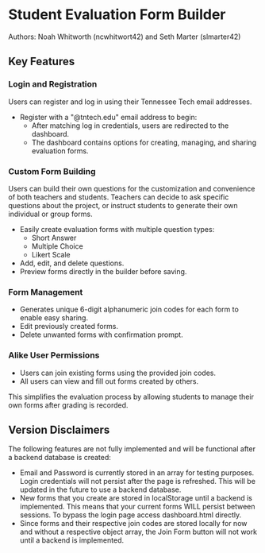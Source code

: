 # Student Evaluation Form Builder

Authors: Noah Whitworth (ncwhitwort42) and Seth Marter (slmarter42)

## Key Features

### Login and Registration

Users can register and log in using their Tennessee Tech email addresses.

- Register with a "@tntech.edu" email address to begin:
  - After matching log in credentials, users are redirected to the dashboard.
  - The dashboard contains options for creating, managing, and sharing evaluation forms.

### Custom Form Building

Users can build their own questions for the customization and convenience of both teachers and students. Teachers can decide to ask specific questions about the project, or instruct students to generate their own individual or group forms.

- Easily create evaluation forms with multiple question types:
  - Short Answer
  - Multiple Choice
  - Likert Scale
- Add, edit, and delete questions.
- Preview forms directly in the builder before saving.

### Form Management
- Generates unique 6-digit alphanumeric join codes for each form to enable easy sharing.
- Edit previously created forms.
- Delete unwanted forms with confirmation prompt.

### Alike User Permissions
- Users can join existing forms using the provided join codes.
- All users can view and fill out forms created by others.

This simplifies the evaluation process by allowing students to manage their own forms after grading is recorded.

## Version Disclaimers

The following features are not fully implemented and will be functional after a backend database is created:
- Email and Password is currently stored in an array for testing purposes. Login credentials will not persist after the page is refreshed. This will be updated in the future to use a backend database.
- New forms that you create are stored in localStorage until a backend is implemented. This means that your current forms WILL persist between sessions. To bypass the login page access dashboard.html directly.
- Since forms and their respective join codes are stored locally for now and without a respective object array, the Join Form button will not work until a backend is implemented.


